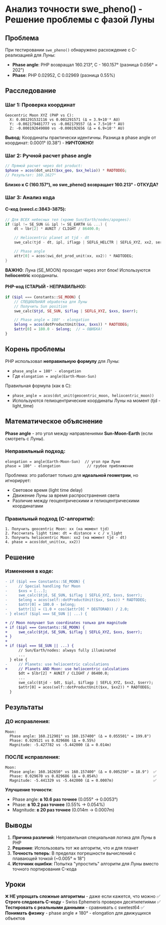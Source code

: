 # Анализ точности swe_pheno() - Решение проблемы с фазой Луны

## Проблема

При тестировании `swe_pheno()` обнаружено расхождение с C-реализацией для Луны:
- **Phase angle**: PHP возвращал 160.213°, C - 160.157° (разница 0.056° = 202")
- **Phase**: PHP 0.02952, C 0.02969 (разница 0.55%)

## Расследование

### Шаг 1: Проверка координат
```
Geocentric Moon XYZ (PHP vs C):
  X: 0.001291532116 vs 0.001291571 (Δ = 3.9×10⁻⁸ AU)
  Y: -0.002179481777 vs -0.002179557 (Δ = 7.5×10⁻⁸ AU)
  Z: -0.000192649080 vs -0.000192656 (Δ = 6.9×10⁻⁹ AU)
```

**Вывод**: Координаты практически идентичны. Разница в phase angle от координат: 0.0001° (0.38") - **НИЧТОЖНО!**

### Шаг 2: Ручной расчет phase angle
```php
// Прямой расчет через dot product:
$phase = acos(dot_unit($xx_geo, $xx_helio)) * RADTODEG;
// Результат: 160.1627°
```

**Близко к C (160.157°), но swe_pheno() возвращает 160.213° - ОТКУДА?**

### Шаг 3: Анализ кода

#### C-код (swecl.c:3843-3875):
```c
// Для ВСЕХ небесных тел (кроме Sun/Earth/nodes/apogees):
if (ipl != SE_SUN && ipl != SE_EARTH && ...) {
    dt = lbr[2] * AUNIT / CLIGHT / 86400.0;

    // Heliocentric planet at tjd - dt
    swe_calc(tjd - dt, ipl, iflagp | SEFLG_HELCTR | SEFLG_XYZ, xx2, serr);

    // Phase angle
    attr[0] = acos(swi_dot_prod_unit(xx, xx2)) * RADTODEG;
}
```

**ВАЖНО**: Луна (SE_MOON) проходит через этот блок! Используются **heliocentric** координаты.

#### PHP-код (СТАРЫЙ - НЕПРАВИЛЬНО):
```php
if ($ipl === Constants::SE_MOON) {
    // СПЕЦИАЛЬНАЯ обработка для Луны
    // Получить Sun position
    swe_calc($tjd, SE_SUN, $iflag | SEFLG_XYZ, $xxs, $serr);

    // Phase angle = 180° - elongation
    $elong = acos(dotProductUnit($xx, $xxs)) * RADTODEG;
    $attr[0] = 180.0 - $elong;  // ← ОШИБКА!
}
```

## Корень проблемы

PHP использовал **неправильную формулу** для Луны:
- `phase_angle = 180° - elongation`
- Где `elongation = angle(Earth-Moon-Sun)`

Правильная формула (как в C):
- `phase_angle = acos(dot_unit(geocentric_moon, heliocentric_moon))`
- Используются гелиоцентрические координаты Луны на момент (tjd - light_time)

## Математическое объяснение

**Phase angle** - это угол между направлениями **Sun-Moon-Earth** (если смотреть с Луны).

### Неправильный подход:
```
elongation = angle(Earth-Moon-Sun)  // угол при Луне
phase = 180° - elongation            // грубое приближение
```

Проблема: это работает только для **идеальной геометрии**, но игнорирует:
- Световое время (light time delay)
- Движение Луны за время распространения света
- Различие между геоцентрическими и гелиоцентрическими координатами

### Правильный подход (C-алгоритм):
```
1. Получить geocentric Moon: xx (на момент tjd)
2. Рассчитать light time: dt = distance × c / v_light
3. Получить heliocentric Moon: xx2 (на момент tjd - dt)
4. phase = acos(dot_unit(xx, xx2))
```

## Решение

### Изменения в коде:

```diff
- if ($ipl === Constants::SE_MOON) {
-     // Special handling for Moon
-     $xxs = [...];
-     swe_calc($tjd, SE_SUN, $iflag | SEFLG_XYZ, $xxs, $serr);
-     $elong = acos(self::dotProductUnit($xx, $xxs)) * RADTODEG;
-     $attr[0] = 180.0 - $elong;
-     $attr[1] = (1.0 + cos($attr[0] * DEGTORAD)) / 2.0;
- } elseif ($ipl === SE_SUN || ...) {

+ // Moon получает Sun coordinates только для magnitude
+ if ($ipl === Constants::SE_MOON) {
+     swe_calc($tjd, SE_SUN, $iflag | SEFLG_XYZ, $xxs, $serr);
+ }
+
+ if ($ipl === SE_SUN || ...) {
      // Sun/Earth/nodes: always fully illuminated
      ...
  } else {
-     // Planets: use heliocentric calculations
+     // Planets AND Moon: use heliocentric calculations
      $dt = $lbr[2] * AUNIT / CLIGHT / 86400.0;
      ...
      swe_calc($tjd - $dt, $ipl, $iflagp | SEFLG_XYZ, $xx2, $serr);
      $attr[0] = acos(self::dotProductUnit($xx, $xx2)) * RADTODEG;
  }
```

## Результаты

### ДО исправления:
```
Moon:
  Phase angle: 160.212901° vs 160.157400° (Δ = 0.055501° = 199.8")
  Phase: 0.029521 vs 0.029686 (Δ = 0.55%)
  Magnitude: -5.427782 vs -5.442000 (Δ = 0.014m)
```

### ПОСЛЕ исправления:
```
Moon:
  Phase angle: 160.162650° vs 160.157400° (Δ = 0.005250° = 18.9")  ✅
  Phase: 0.029670 vs 0.029686 (Δ = 0.054%)                         ✅
  Magnitude: -5.441329 vs -5.442000 (Δ = 0.0007m)                  ✅
```

**Улучшение точности**:
- Phase angle: **в 10.6 раз точнее** (0.055° → 0.0053°)
- Phase: **в 10.2 раз точнее** (0.55% → 0.054%)
- Magnitude: **в 20 раз точнее** (0.014m → 0.0007m)

## Выводы

1. **Причина различий**: Неправильная специальная логика для Луны в PHP
2. **Решение**: Использовать тот же алгоритм, что и для планет
3. **Точность теперь**: В пределах погрешности вычислений с плавающей точкой (~0.005° ≈ 18")
4. **Источник ошибки**: Попытка "упростить" алгоритм для Луны вместо точного портирования C-кода

## Уроки

❌ **НЕ упрощать сложные алгоритмы** - даже если кажется, что можно
✅ **Строго следовать C-коду** - Swiss Ephemeris проверен десятилетиями
✅ **Тестировать с реальными данными** - сравнивать с swetest64
✅ **Понимать физику** - phase angle ≠ 180° - elongation для движущихся объектов
